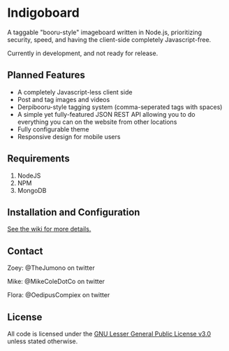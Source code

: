 # Indigoboard
A taggable "booru-style" imageboard written in Node.js, prioritizing security, speed, and having the client-side completely Javascript-free.

Currently in development, and not ready for release.

## Planned Features
* A completely Javascript-less client side
* Post and tag images and videos
* Derpibooru-style tagging system (comma-seperated tags with spaces)
* A simple yet fully-featured JSON REST API allowing you to do everything you can on the website from other locations
* Fully configurable theme
* Responsive design for mobile users

## Requirements
1. NodeJS
2. NPM
3. MongoDB

## Installation and Configuration
[See the wiki for more details.](https://github.com/Buncho-Development-Group/Indigoboard/wiki/Installation-and-Configuration)

## Contact
Zoey: @TheJumono on twitter

Mike: @MikeColeDotCo on twitter

Flora: @OedipusCompiex on twitter

## License 
All code is licensed under the [GNU Lesser General Public License v3.0](https://www.gnu.org/licenses/lgpl-3.0.en.html) unless stated otherwise.
